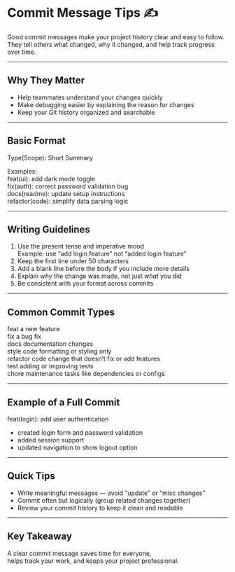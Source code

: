 # Commit Message Tips ✍️  
Good commit messages make your project history clear and easy to follow.  
They tell others what changed, why it changed, and help track progress over time.

------------------------------------------------------------

## Why They Matter  
- Help teammates understand your changes quickly  
- Make debugging easier by explaining the reason for changes  
- Keep your Git history organized and searchable  

------------------------------------------------------------

## Basic Format  
Type(Scope): Short Summary  

Examples:  
feat(ui): add dark mode toggle  
fix(auth): correct password validation bug  
docs(readme): update setup instructions  
refactor(code): simplify data parsing logic  

------------------------------------------------------------

## Writing Guidelines  
1. Use the present tense and imperative mood  
   Example: use “add login feature” not “added login feature”  
2. Keep the first line under 50 characters  
3. Add a blank line before the body if you include more details  
4. Explain *why* the change was made, not just *what* you did  
5. Be consistent with your format across commits  

------------------------------------------------------------

## Common Commit Types  
feat      a new feature  
fix       a bug fix  
docs      documentation changes  
style     code formatting or styling only  
refactor  code change that doesn’t fix or add features  
test      adding or improving tests  
chore     maintenance tasks like dependencies or configs  

------------------------------------------------------------

## Example of a Full Commit  
feat(login): add user authentication  

- created login form and password validation  
- added session support  
- updated navigation to show logout option  

------------------------------------------------------------

## Quick Tips  
- Write meaningful messages — avoid “update” or “misc changes”  
- Commit often but logically (group related changes together)  
- Review your commit history to keep it clean and readable  

------------------------------------------------------------

## Key Takeaway  
A clear commit message saves time for everyone,  
helps track your work, and keeps your project professional.